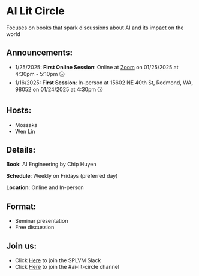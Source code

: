 # AI Lit Circle
Focuses on books that spark discussions about AI and its impact on the world

## Announcements:

- 1/25/2025: **First Online Session**: Online at [Zoom](https://us06web.zoom.us/j/86042938105?pwd=hM9AC8fZDjr6O0Dxm7KF1PLhP9WDVd.1) on 01/25/2025 at 4:30pm - 5:10pm 🕟
- 1/16/2025: **First Session**: In-person at 15602 NE 40th St, Redmond, WA, 98052 on 01/24/2025 at 4:30pm 🕟

## Hosts:

- Mossaka
- Wen Lin

## Details:

**Book**: AI Engineering by Chip Huyen

**Schedule**: Weekly on Fridays (preferred day)

**Location**: Online and In-person

## Format:
- Seminar presentation
- Free discussion

## Join us:

- Click [Here](https://join.slack.com/t/splvm/shared_invite/zt-11c7tkyoy-gNOtZWwSZsE2UFOtXBw2Wg ) to join the SPLVM Slack
- Click [Here](https://splvm.slack.com/archives/C0887B8V7S4) to join the #ai-lit-circle channel 
